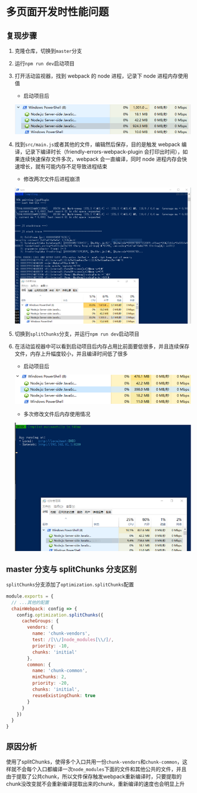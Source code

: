 # 多页面开发时性能问题

## 复现步骤

1. 克隆仓库，切换到`master`分支
2. 运行`npm run dev`启动项目
3. 打开活动监视器，找到 webpack 的 node 进程，记录下 node 进程内存使用值

   - 启动项目后
   
   ![启动项目后](./screenshots/1.png)

4. 找到`src/main.js`或者其他的文件，编辑然后保存，目的是触发 webpack 编译，记录下编译时长（friendly-errors-webpack-plugin 会打印出时间），如果连续快速保存文件多次，webpack 会一直编译，同时 node 进程内存会快速增长，就有可能内存不足导致进程结束

   - 修改两次文件后进程崩溃
   
   ![修改两次文件后进程崩溃](./screenshots/2.png)

5. 切换到`splitChunks`分支，并运行`npm run dev`启动项目
6. 在活动监视器中可以看到启动项目后内存占用比前面要低很多，并且连续保存文件，内存上升幅度较小，并且编译时间低了很多
   - 启动项目后
   
   ![启动项目后](./screenshots/3.png)
   - 多次修改文件后内存使用情况
   
   ![多次修改文件后内存使用情况](./screenshots/4.png)

## master 分支与 splitChunks 分支区别

`splitChunks`分支添加了`optimization.splitChunks`配置

```js
module.exports = {
  // ...其他的配置
  chainWebpack: config => {
    config.optimization.splitChunks({
      cacheGroups: {
        vendors: {
          name: 'chunk-vendors',
          test: /[\\/]node_modules[\\/]/,
          priority: -10,
          chunks: 'initial'
        },
        common: {
          name: 'chunk-common',
          minChunks: 2,
          priority: -20,
          chunks: 'initial',
          reuseExistingChunk: true
        }
      }
    })
  }
}
```

## 原因分析
使用了splitChunks，使得多个入口共用一份`chunk-vendors`和`chunk-common`，这样就不会每个入口都编译一次`node_modules`下面的文件和其他公共的文件，并且由于提取了公共chunk，所以文件保存触发webpack重新编译时，只要提取的chunk没改变就不会重新编译提取出来的chunk，重新编译的速度也会明显上升
